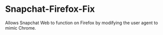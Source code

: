 # Snapchat-Firefox-Fix
Allows Snapchat Web to function on Firefox by modifying the user agent to mimic Chrome.
